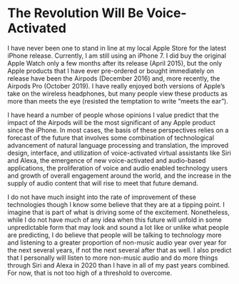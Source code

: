# The Revolution Will Be Voice-Activated

I have never been one to stand in line at my local Apple Store for the latest iPhone release. Currently, I am still using an iPhone 7. I did buy the original Apple Watch only a few months after its release (April 2015), but the only Apple products that I have ever pre-ordered or bought immediately on release have been the Airpods (December 2016) and, more recently, the Airpods Pro (October 2019). I have really enjoyed both versions of Apple’s take on the wireless headphones, but many people view these products as more than meets the eye (resisted the temptation to write “meets the ear”).

I have heard a number of people whose opinions I value predict that the impact of the Airpods will be the most significant of any Apple product since the iPhone. In most cases, the basis of these perspectives relies on a forecast of the future that involves some combination of technological advancement of natural language processing and translation, the improved design, interface, and utilization of voice-activated virtual assistants like Siri and Alexa, the emergence of new voice-activated and audio-based applications, the proliferation of voice and audio enabled technology users and growth of overall engagement around the world, and the increase in the supply of audio content that will rise to meet that future demand.

I do not have much insight into the rate of improvement of these technologies though I know some believe that they are at a tipping point. I imagine that is part of what is driving some of the excitement. Nonetheless, while I do not have much of any idea when this future will unfold in some unpredictable form that may look and sound a lot like or unlike what people are predicting, I do believe that people will be talking to technology more and listening to a greater proportion of non-music audio year over year for the next several years, if not the next several after that as well. I also predict that I personally will listen to more non-music audio and do more things through Siri and Alexa in 2020 than I have in all of my past years combined. For now, that is not too high of a threshold to overcome.
